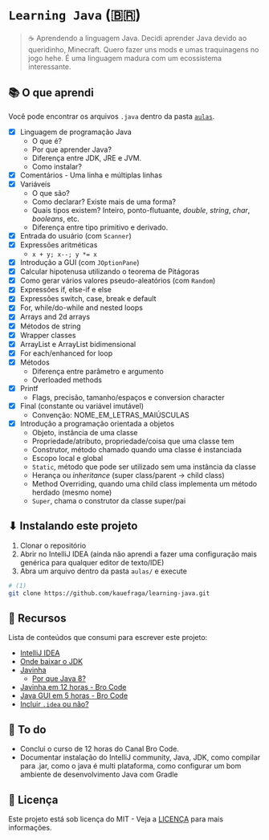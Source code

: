 # `Learning Java` (:brazil:)

> ☕ Aprendendo a linguagem Java. Decidi aprender Java devido ao queridinho, Minecraft. Quero fazer uns mods e umas traquinagens no jogo hehe. É uma linguagem madura com um ecossistema interessante.

## 📚 O que aprendi

Você pode encontrar os arquivos `.java` dentro da pasta [`aulas`](aulas/src).

- [x] Linguagem de programação Java
  - O que é?
  - Por que aprender Java?
  - Diferença entre JDK, JRE e JVM.
  - Como instalar?
- [x] Comentários - Uma linha e múltiplas linhas
- [x] Variáveis
  - O que são?
  - Como declarar? Existe mais de uma forma?
  - Quais tipos existem? Inteiro, ponto-flutuante, *double*, *string*, *char*, *booleans*, etc.
  - Diferença entre tipo primitivo e derivado.
- [x] Entrada do usuário (com `Scanner`)
- [x] Expressões aritméticas
  - `x + y; x--; y *= x`
- [x] Introdução a GUI (com `JOptionPane`)
- [x] Calcular hipotenusa utilizando o teorema de Pitágoras
- [x] Como gerar vários valores pseudo-aleatórios (com `Random`)
- [x] Expressões if, else-if e else
- [x] Expressões switch, case, break e default
- [x] For, while/do-while and nested loops
- [x] Arrays and 2d arrays
- [x] Métodos de string
- [x] Wrapper classes
- [x] ArrayList e ArrayList bidimensional
- [x] For each/enhanced for loop
- [x] Métodos
  - Diferença entre parâmetro e argumento
  - Overloaded methods
- [x] Printf
  - Flags, precisão, tamanho/espaços e conversion character
- [x] Final (constante ou variável imutável)
  - Convenção: NOME_EM_LETRAS_MAIÚSCULAS
- [x] Introdução a programação orientada a objetos
  - Objeto, instância de uma classe
  - Propriedade/atributo, propriedade/coisa que uma classe tem
  - Construtor, método chamado quando uma classe é instanciada
  - Escopo local e global
  - `Static`, método que pode ser utilizado sem uma instância da classe
  - Herança ou *inheritance* (super class/parent -> child class)
  - Method Overriding, quando uma child class implementa um método herdado (mesmo nome)
  - `Super`, chama o construtor da classe super/pai

## ⬇ Instalando este projeto

1. Clonar o repositório
2. Abrir no IntelliJ IDEA (ainda não aprendi a fazer uma configuração mais genérica para qualquer editor de texto/IDE)
3. Abra um arquivo dentro da pasta `aulas/` e execute

```bash
# (1)
git clone https://github.com/kauefraga/learning-java.git
```

## 🧻 Recursos

Lista de conteúdos que consumi para escrever este projeto:

- [IntelliJ IDEA](https://www.jetbrains.com/pt-br/idea/download)
- [Onde baixar o JDK](https://www.oracle.com/java/technologies/downloads)
- [Javinha](https://www.java.com/pt-BR/download)
  - [Por que Java 8?](https://www.java.com/pt-BR/download/why-java-8-recommended.html)
- [Javinha em 12 horas - Bro Code](https://youtu.be/xk4_1vDrzzo)
- [Java GUI em 5 horas - Bro Code](https://youtu.be/Kmgo00avvEw)
- [Incluir `.idea` ou não?](https://stackoverflow.com/questions/3041154/intellij-idea-9-10-what-folders-to-check-into-or-not-check-into-source-contro)

## 📜 To do

- Conclui o curso de 12 horas do Canal Bro Code.
- Documentar instalação do IntelliJ community, Java, JDK, como compilar para .jar, como o java é multi plataforma, como configurar um bom ambiente de desenvolvimento Java com Gradle

## 📝 Licença

Este projeto está sob licença do MIT - Veja a [LICENÇA](https://github.com/kauefraga/learning-java/blob/main/LICENSE) para mais informações.
